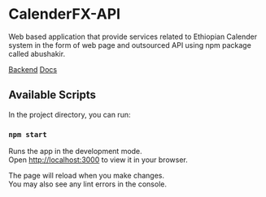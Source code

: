 # CalenderFX-API

Web based application that provide services related to Ethiopian Calender
system in the form of web page and outsourced API using npm package called
abushakir.

[Backend](https://github.com/Besufikad17/CalendarFx-backend)
[Docs](https://github.com/Besufikad17/CalenderFx-docs)

## Available Scripts

In the project directory, you can run:

### `npm start`

Runs the app in the development mode.\
Open [http://localhost:3000](http://localhost:3000) to view it in your browser.

The page will reload when you make changes.\
You may also see any lint errors in the console.

